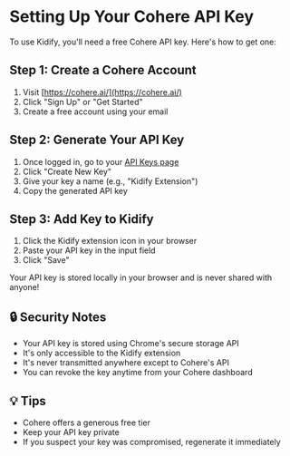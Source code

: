 # Setting Up Your Cohere API Key

To use Kidify, you'll need a free Cohere API key. Here's how to get one:

## Step 1: Create a Cohere Account

1. Visit [https://cohere.ai/](https://cohere.ai/)
2. Click "Sign Up" or "Get Started"
3. Create a free account using your email

## Step 2: Generate Your API Key

1. Once logged in, go to your [API Keys page](https://dashboard.cohere.ai/api-keys)
2. Click "Create New Key"
3. Give your key a name (e.g., "Kidify Extension")
4. Copy the generated API key

## Step 3: Add Key to Kidify

1. Click the Kidify extension icon in your browser
2. Paste your API key in the input field
3. Click "Save"

Your API key is stored locally in your browser and is never shared with anyone!

## 🔒 Security Notes

- Your API key is stored using Chrome's secure storage API
- It's only accessible to the Kidify extension
- It's never transmitted anywhere except to Cohere's API
- You can revoke the key anytime from your Cohere dashboard

## 💡 Tips

- Cohere offers a generous free tier
- Keep your API key private
- If you suspect your key was compromised, regenerate it immediately